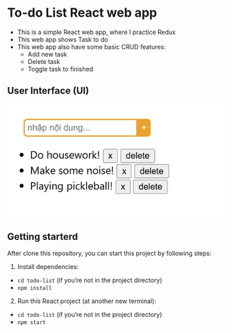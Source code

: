 # To-do List React web app

- This is a simple React web app, where I practice Redux
- This web app shows Task to do 
- This web app also have some basic CRUD features: 
  + Add new task
  + Delete task
  + Toggle task to finished


## User Interface (UI)

![UI](todolist.png)

## Getting starterd
After clone this repository, you can start this project by following steps:
1. Install dependencies:
  + `cd todo-list` (if you’re not in the project directory)
  + `npm install`
2. Run this React project (at another new terminal):
  + `cd todo-list` (if you’re not in the project directory)
  + `npm start`

